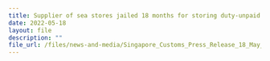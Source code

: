 ```yaml
---
title: Supplier of sea stores jailed 18 months for storing duty-unpaid cigarettes and fraudulent evasion of duty and GST
date: 2022-05-18
layout: file
description: ""
file_url: /files/news-and-media/Singapore_Customs_Press_Release_18_May_Final.pdf
---
```

